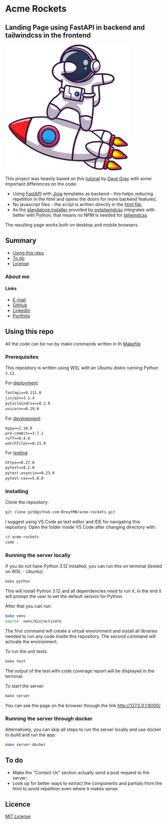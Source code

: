 # Acme Rockets

## Landing Page using FastAPI in backend and tailwindcss in the frontend

![Rocket Dab](app/static/img/rocketdab.png)

This project was heavily based on this [tutorial](https://github.com/gitdagray/tailwind-css-course) by [Dave Gray](https://www.youtube.com/watch?v=pYaamz6AyvU&list=PL0Zuz27SZ-6M8znNpim8dRiICRrP5HPft) with some important differences on the code:
 * Using [FastAPI](https://fastapi.tiangolo.com/) with [Jinja](https://palletsprojects.com/p/jinja/) templates as backend - this helps reducing repetition in the html and opens the doors for more backend features;
 * No javascript files - the script is written directly in the [html file](app/templates/layout/header.html);
 * As the [standalone installer](https://tailwindcss.com/blog/standalone-cli) provided by [pytailwindcss](https://pypi.org/project/pytailwindcss/) integrates with better with Python, that means no NPM is needed for [tailwindcss](https://tailwindcss.com/).

The resulting page works both on desktop and mobile browsers.

## Summary
* [Using this repo](#using-this-repo)
* [To do](#to-do)
* [License](#licence)

### About me

#### Links
* [E-mail](mailto:lunde@adobe.com)
* [GitHub](https://github.com/BreytMN)
* [LinkedIn](https://www.linkedin.com/in/breytner-nascimento/)
* [Portfolio](https://portfolio.breytmn.com)


## Using this repo

All the code can be run by make commands written in th [Makefile](Makefile)

### Prerequisites

This repository is written using WSL with an Ubuntu distro running Python `3.12`.

For [deployment](requirements.txt):
```txt
fastapi==0.111.0
jinja2==3.1.4
pytailwindcss==0.2.0
uvicorn==0.29.0
```

For [development](requirements_dev.txt):
```
mypy==1.10.0
pre-commit==3.7.1
ruff==0.4.4
watchfiles==0.21.0
```

For [testing](requirements_test.txt):
```txt
httpx==0.27.0
pytest==8.2.0
pytest-asyncio==0.23.6
pytest-cov==5.0.0
```

### Installing
Clone the repository:
```bash
git clone git@github.com:BreytMN/acme-rockets.git
```

I suggest using VS Code as text editor and IDE for navigating this repository. Open the folder inside VS Code after changing directory with:
```bash
cd acme-rockets
code .
```

### Running the server locally
If you do not have Python 3.12 installed, you can run this on terminal (tested on WSL - Ubuntu):
```bash
make python
```
This will install Python 3.12 and all dependencies need to run it, in the end it will prompt the user to set the default version for Python.

After that you can run:
```bash
make venv
source .venv/bin/activate
```
The first command will create a virtual environment and install all libraries needed to run any code inside this repository. The second command will activate the environment.

To run the unit tests:
```bash
make test
```
The output of the test with code coverage report will be displayed in the terminal.

To start the server:
```bash
make server
```
You can see the page on the browser through the link http://127.0.0.1:8000/

### Running the server through docker
Alternatively, you can skip all steps to run the server locally and use docker to build and run the app:
```bash
make server-docker
```

## To do
 * Make the "Contact Us" section actually send a post request to the server;
 * Look up for better ways to extract the components and partials from the html to avoid repetition even where it makes sense.


## Licence
[MIT License](LICENSE)